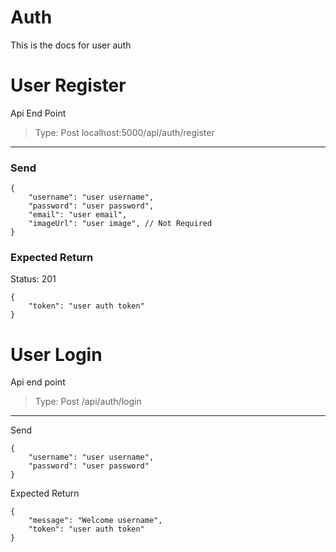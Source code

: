 # Auth

This is the docs for user auth

# User Register

Api End Point

> Type: Post
localhost:5000/api/auth/register

---

### Send

    {
    	"username": "user username",
    	"password": "user password",
    	"email": "user email",
    	"imageUrl": "user image", // Not Required
    }

### Expected Return

Status: 201

    {
    	"token": "user auth token"
    }

# User Login

Api end point

> Type: Post
/api/auth/login

---

Send

    {
    	"username": "user username",
    	"password": "user password"
    }

Expected Return

    {
    	"message": "Welcome username",
    	"token": "user auth token"
    }